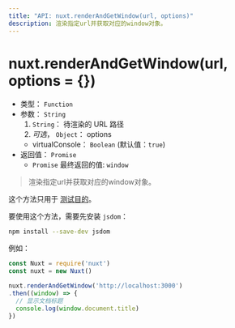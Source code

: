```yaml
---
title: "API: nuxt.renderAndGetWindow(url, options)"
description: 渲染指定url并获取对应的window对象。
---
```


# nuxt.renderAndGetWindow(url, options = {})

- 类型： `Function`
- 参数： `String`
  1. `String`： 待渲染的 URL 路径
  2. *可选*， `Object`： options
    - virtualConsole： `Boolean` (默认值：`true`)
- 返回值： `Promise`
  - `Promise` 最终返回的值: `window`

> 渲染指定url并获取对应的window对象。

<div class="Alert Alert--orange">

这个方法只用于 [测试目的](guide/development-tools#端对端测试)。

</div>

要使用这个方法，需要先安装 `jsdom`：
```bash
npm install --save-dev jsdom
```

例如：
```js
const Nuxt = require('nuxt')
const nuxt = new Nuxt()

nuxt.renderAndGetWindow('http://localhost:3000')
.then((window) => {
  // 显示文档标题
  console.log(window.document.title)
})
```

